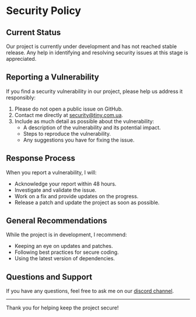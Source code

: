 # Security Policy #
## Current Status ##

Our project is currently under development and has not reached stable release. Any help in identifying and resolving security issues at this stage is appreciated.

## Reporting a Vulnerability ##

If you find a security vulnerability in our project, please help us address it responsibly:
1. Please do not open a public issue on GitHub.
2. Contact me directly at [security@tiny.com.ua](security@tiny.com.ua).
3. Include as much detail as possible about the vulnerability:
    * A description of the vulnerability and its potential impact.
    * Steps to reproduce the vulnerability.
    * Any suggestions you have for fixing the issue.

## Response Process ##

When you report a vulnerability, I will:
* Acknowledge your report within 48 hours.
* Investigate and validate the issue.
* Work on a fix and provide updates on the progress.
* Release a patch and update the project as soon as possible.

## General Recommendations ##

While the project is in development, I recommend:

* Keeping an eye on updates and patches.
* Following best practices for secure coding.
* Using the latest version of dependencies.

## Questions and Support ##

If you have any questions, feel free to ask me on our [discord channel](https://discord.com/channels/1116858532491448332/1116858533061869742).
___
Thank you for helping keep the project secure!